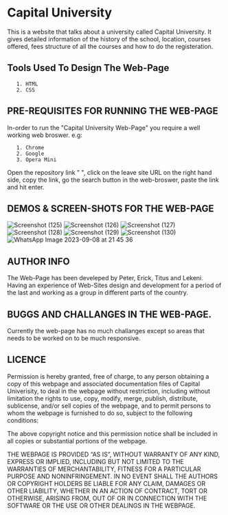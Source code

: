 # Capital University

This is a website that talks about a university called Capital University. It gives detailed information of the history of the school, location, courses offered, fees structure of all the courses and how to do the registeration.

## Tools Used To Design The Web-Page

       1. HTML
       2. CSS


## PRE-REQUISITES FOR RUNNING THE WEB-PAGE
In-order to run the "Capital University Web-Page" you require a well working web broswer. e.g:

       1. Chrome
       2. Google
       3. Opera Mini

Open the repository link " ", click on the leave site URL on the right hand side, copy the link, go the search button in the web-broswer, paste the link and hit enter.

## DEMOS & SCREEN-SHOTS FOR THE WEB-PAGE
![Screenshot (125)](https://github.com/titoritzy/school-website/assets/125895000/c5889c22-ac46-4285-8d12-dc607aab3788)
![Screenshot (126)](https://github.com/titoritzy/school-website/assets/125895000/2f542eef-bdcc-4728-b2c9-383c8a6e11c3)
![Screenshot (127)](https://github.com/titoritzy/school-website/assets/125895000/fbb2b44a-8816-478d-a18c-2f47f0323cfb)
![Screenshot (128)](https://github.com/titoritzy/school-website/assets/125895000/9927bece-cc07-4b3a-954c-34e8d929c65b)
![Screenshot (129)](https://github.com/titoritzy/school-website/assets/125895000/f72ea966-115c-4224-8d58-79bf9b887306)
![Screenshot (130)](https://github.com/titoritzy/school-website/assets/125895000/7a021ae7-9629-4324-b3c0-f64e0d22fcba)
![WhatsApp Image 2023-09-08 at 21 45 36](https://github.com/titoritzy/school-website/assets/125895000/04fd9170-f5dd-413e-8f15-2cca288bb65a)



## AUTHOR INFO
The Web-Page has been develeped by Peter,  Erick, Titus and Lekeni. Having an experience of Web-Sites design and development for a period of the last and working as a group in different parts of the country.



## BUGGS AND CHALLANGES IN THE WEB-PAGE.
Currently the web-page has no much challanges except so areas that needs to be worked on to be much responsive.

## LICENCE
Permission is hereby granted, free of charge, to any person obtaining a copy of this webpage and associated documentation files of Capital Univerisity, to deal in the webpage without restriction, including without limitation the rights to use, copy, modify, merge, publish, distribute, sublicense, and/or sell copies of the webpage, and to permit persons to whom the webpage is furnished to do so, subject to the following conditions:

The above copyright notice and this permission notice shall be included in all copies or substantial portions of the webpage.

THE WEBPAGE IS PROVIDED “AS IS”, WITHOUT WARRANTY OF ANY KIND, EXPRESS OR IMPLIED, INCLUDING BUT NOT LIMITED TO THE WARRANTIES OF MERCHANTABILITY, FITNESS FOR A PARTICULAR PURPOSE AND NONINFRINGEMENT. IN NO EVENT SHALL THE AUTHORS OR COPYRIGHT HOLDERS BE LIABLE FOR ANY CLAIM, DAMAGES OR OTHER LIABILITY, WHETHER IN AN ACTION OF CONTRACT, TORT OR OTHERWISE, ARISING FROM, OUT OF OR IN CONNECTION WITH THE SOFTWARE OR THE USE OR OTHER DEALINGS IN THE WEBPAGE.
